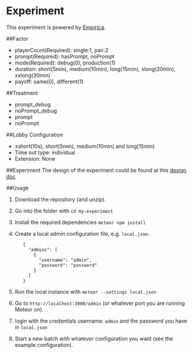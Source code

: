 # Experiment 
This experiment is powered by [Empirica](https://empirica.ly/). 

##Factor
- playerCount(Required): single:1, pair:2
- prompt(Required): hasPrompt, noPrompt
- mode(Required): debug(0), production(1)
- duration: short(5min), medium(10min), long(15min),
            xlong(20min), xxlong(30min)
- payoff: same(0), different(1)

##Treatment
- prompt_debug
- noPrompt_debug
- prompt
- noPrompt

##Lobby Configuration
- xshort(10s), short(5min), medium(10min) and long(15min)
- Time out type: individual
- Extension: None

##Experiment
The design of the experiment could be found at this [design doc](https://docs.google.com/document/d/1WkP7jUuyD8489S60IraNNcA4Sorv5trm-gtuLMycwM0/edit?usp=sharing)

##Usage
1. Download the repository (and unzip). 
2. Go into the folder with ```cd my-experiment```
3. Install the required dependencies `meteor npm install`
4. Create a local admin configuration file, e.g. `local.json`. 
    ```
       {
         "admins": [
           {
             "username": "admin",
             "password": "password"
           }
         ]
       }
    ```
   
5. Run the local instance with `meteor --settings local.json`
6. Go to `http://localhost:3000/admin` (or whatever port you are running Meteor on).
7. login with the credentials username: `admin` and the password you have in `local.json`
8. Start a new batch with whatever configuration you want (see the example configuration).
